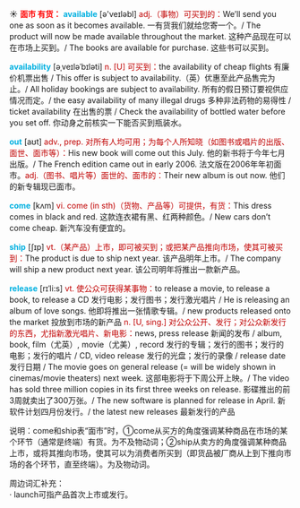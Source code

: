 ☀ <font color="red">**面市 有货：**</font>
<font color="sky blue">**available**</font> [ə'veɪləbl] 
<font color="#c00000">adj.（事物）可买到的：</font>We’ll send you one as soon as it becomes available. 一有货我们就给您寄一个。/ The product will now be made available throughout the market. 这种产品现在可以在市场上买到。/ The books are available for purchase. 这些书可以买到。
           
<font color="sky blue">**availability**</font> [əˌveɪləˈbɪləti]
<font color="#c00000">n. [U] 可买到：</font>the availability of cheap flights 有廉价机票出售 / This offer is subject to availability.（英）优惠至此产品售完为止。/ All holiday bookings are subject to availability. 所有的假日预订要视供应情况而定。/ the easy availability of many illegal drugs 多种非法药物的易得性 / ticket availability 在出售的票 / Check the availability of bottled water before you set off. 你动身之前核实一下能否买到瓶装水。

<font color="sky blue">**out**</font> [aʊt] 
<font color="#c00000">adv., prep. 对所有人均可用；为每个人所知晓（如图书或唱片的出版、面世、面市等）：</font>His new book will come out this July. 他的新书将于今年七月出版。/ The French edition came out in early 2006. 法文版在2006年年初面市。<font color="#c00000">adj.（图书、唱片等）面世的、面市的：</font>Their new album is out now. 他们的新专辑现已面市。

<font color="sky blue">**come**</font> [kʌm] 
<font color="#c00000">vi. come (in sth)（货物、产品等）可提供，有货：</font>This dress comes in black and red. 这款连衣裙有黑、红两种颜色。/ New cars don’t come cheap. 新汽车没有便宜的。

<font color="sky blue">**ship**</font> [ʃɪp] 
<font color="#c00000">vt.（某产品）上市，即可被买到；或把某产品推向市场，使其可被买到：</font>The product is due to ship next year. 该产品明年上市。/ The company will ship a new product next year. 该公司明年将推出一款新产品。
           
<font color="sky blue">**release**</font> [rɪˈli:s]
<font color="#c00000">vt. 使公众可获得某事物：</font>to release a movie, to release a book, to release a CD 发行电影；发行图书；发行激光唱片 / He is releasing an album of love songs. 他即将推出一张情歌专辑。/ new products released onto the market 投放到市场的新产品 <font color="#c00000">n. [U, sing.] 对公众公开、发行；对公众新发行的东西，尤指新激光唱片、新电影：</font>news, press release 新闻的发布 / album, book, film（尤英）, movie（尤美）, record 发行的专辑；发行的图书；发行的电影；发行的唱片 / CD, video release 发行的光盘；发行的录像 / release date 发行日期 / The movie goes on general release (= will be widely shown in cinemas/movie theaters) next week. 这部电影将于下周公开上映。/ The video has sold three million copies in its first three weeks on release. 影碟推出的前3周就卖出了300万张。/ The new software is planned for release in April. 新软件计划四月份发行。/ the latest new releases 最新发行的产品

说明：come和ship表“面市”时，①come从买方的角度强调某种商品在市场的某个环节（通常是终端）有货。为不及物动词；②ship从卖方的角度强调某种商品上市，或将其推向市场，使其可以为消费者所买到（即货品被厂商从上到下推向市场的各个环节，直至终端）。为及物动词。
   
周边词汇补充：   
· launch可指产品首次上市或发行。


